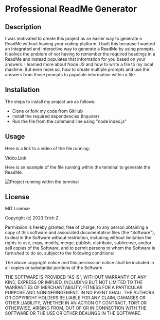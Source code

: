 # Professional ReadMe Generator

## Description

I was motivated to create this project as an easier way to generate a ReadMe without leaving your coding platform. I built this because I wanted an integrated and interactive way to generate a ReadMe by using prompts. It solves the problem of not having to remember the required headings in a ReadMe and instead populates that information for you based on your answers. I learned more about Node JS and how to write a file to my local machine. But even more so, how to create multiple prompts and use the answers from those prompts to populate information within a file.

## Installation

The steps to install my project are as follows:

- Clone or fork my code from GitHub
- Install the required dependencies (Inquirer)
- Run the file from the command line using "node index.js"

## Usage

Here is a link to a video of the file running:

[Video Link](https://drive.google.com/file/d/1GYZhZX4uvr4rIK5SAmon9guoYkmz-c2Z/view)

Here is an example of the file running within the terminal to generate the ReadMe.

![Project running within the terminal](/read-me-generator/develop/assets/images/app_screenshot.png)

## License

MIT License

Copyright (c) 2023 Erich Z.

Permission is hereby granted, free of charge, to any person obtaining a copy of this software and associated documentation files (the "Software"), to deal in the Software without restriction, including without limitation the rights to use, copy, modify, merge, publish, distribute, sublicense, and/or sell copies of the Software, and to permit persons to whom the Software is furnished to do so, subject to the following conditions:

The above copyright notice and this permission notice shall be included in all copies or substantial portions of the Software.

THE SOFTWARE IS PROVIDED "AS IS", WITHOUT WARRANTY OF ANY KIND, EXPRESS OR IMPLIED, INCLUDING BUT NOT LIMITED TO THE WARRANTIES OF MERCHANTABILITY, FITNESS FOR A PARTICULAR PURPOSE AND NONINFRINGEMENT. IN NO EVENT SHALL THE AUTHORS OR COPYRIGHT HOLDERS BE LIABLE FOR ANY CLAIM, DAMAGES OR OTHER LIABILITY, WHETHER IN AN ACTION OF CONTRACT, TORT OR OTHERWISE, ARISING FROM, OUT OF OR IN CONNECTION WITH THE SOFTWARE OR THE USE OR OTHER DEALINGS IN THE SOFTWARE.
